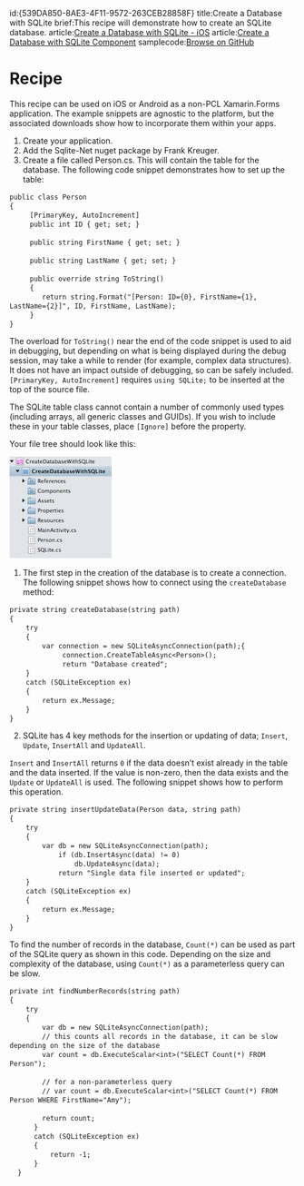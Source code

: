 id:{539DA850-8AE3-4F11-9572-263CEB28858F}
title:Create a Database with SQLite
brief:This recipe will demonstrate how to create an SQLite database.
article:[Create a Database with SQLite - iOS](/recipes/ios/data/sqlite/create_a_database_with_sqlitenet/)
article:[Create a Database with SQLite Component](/recipes/android/data/databases/sqlite-component/)
samplecode:[Browse on GitHub](https://github.com/xamarin/recipes/tree/master/android/data/databases/sqlite)  

# Recipe

This recipe can be used on iOS or Android as a non-PCL Xamarin.Forms application. The example snippets are agnostic to the
platform, but the associated downloads show how to incorporate them within your apps.

1. Create your application.
2. Add the Sqlite-Net nuget package by Frank Kreuger.
3. Create a file called Person.cs. This will contain the table for the database. The following code snippet demonstrates how to set up the table:

```
public class Person
{
     [PrimaryKey, AutoIncrement]
     public int ID { get; set; }

     public string FirstName { get; set; }

     public string LastName { get; set; }

     public override string ToString()
     {
        return string.Format("[Person: ID={0}, FirstName={1}, LastName={2}]", ID, FirstName, LastName);
     }
}
```

The overload for `ToString()` near the end of the code snippet is used to aid in debugging, but depending on what is being
displayed during the debug session, may take a while to render (for example, complex data structures). It does not have an impact
outside of debugging, so can be safely included. `[PrimaryKey, AutoIncrement]` requires `using SQLite;` to be inserted at the top
of the source file.

The SQLite table class cannot contain a number of commonly used types (including arrays, all generic classes and GUIDs).
If you wish to include these in your table classes, place `[Ignore]` before the property.

Your file tree should look like this:

 <img src="Images/Create.png" />

1. The first step in the creation of the database is to create a connection. The following snippet shows how to connect using
the `createDatabase` method:

```
private string createDatabase(string path)
{
    try
    {
        var connection = new SQLiteAsyncConnection(path);{
             connection.CreateTableAsync<Person>();
             return "Database created";
    }
    catch (SQLiteException ex)
    {
        return ex.Message;
    }
}
```

<ol start="2">
  <li>SQLite has 4 key methods for the insertion or updating of data; <code>Insert</code>, <code>Update</code>, <code>InsertAll</code> and <code>UpdateAll</code>.</li>
</ol>

<code>Insert</code> and <code>InsertAll</code> returns <code>0</code> if the data doesn’t exist already in the table and the data inserted. If the value is
non-zero, then the data exists and the <code>Update</code> or <code>UpdateAll</code> is used. The following snippet shows how to perform this operation.

```
private string insertUpdateData(Person data, string path)
{
    try
    {
        var db = new SQLiteAsyncConnection(path);
            if (db.InsertAsync(data) != 0)
                db.UpdateAsync(data);
            return "Single data file inserted or updated";
    }
    catch (SQLiteException ex)
    {
        return ex.Message;
    }
}
```

To find the number of records in the database, `Count(*)` can be used as part of the SQLite query as shown in this code.
Depending on the size and complexity of the database, using `Count(*)` as a parameterless query can be slow.

```
private int findNumberRecords(string path)
{
    try
    {
        var db = new SQLiteAsyncConnection(path);
        // this counts all records in the database, it can be slow depending on the size of the database
        var count = db.ExecuteScalar<int>("SELECT Count(*) FROM Person");

        // for a non-parameterless query
        // var count = db.ExecuteScalar<int>("SELECT Count(*) FROM Person WHERE FirstName="Amy");

        return count;
      }
      catch (SQLiteException ex)
      {
          return -1;
      }
  }
```
